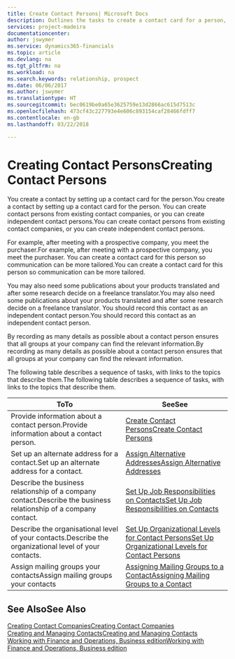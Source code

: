 ```yaml
---
title: Create Contact Persons| Microsoft Docs
description: Outlines the tasks to create a contact card for a person, for example, a prospect or supplier, helping to define the relationship and tailor communication.
services: project-madeira
documentationcenter: 
author: jswymer
ms.service: dynamics365-financials
ms.topic: article
ms.devlang: na
ms.tgt_pltfrm: na
ms.workload: na
ms.search.keywords: relationship, prospect
ms.date: 06/06/2017
ms.author: jswymer
ms.translationtype: HT
ms.sourcegitcommit: bec0619be0a65e3625759e13d2866ac615d7513c
ms.openlocfilehash: 473cf43c227793e4e606c893154caf28466fdff7
ms.contentlocale: en-gb
ms.lasthandoff: 03/22/2018

---
```

# <a name="creating-contact-persons"></a><span data-ttu-id="60aae-103">Creating Contact Persons</span><span class="sxs-lookup"><span data-stu-id="60aae-103">Creating Contact Persons</span></span>
<span data-ttu-id="60aae-104">You create a contact by setting up a contact card for the person.</span><span class="sxs-lookup"><span data-stu-id="60aae-104">You create a contact by setting up a contact card for the person.</span></span> <span data-ttu-id="60aae-105">You can create contact persons from existing contact companies, or you can create independent contact persons.</span><span class="sxs-lookup"><span data-stu-id="60aae-105">You can create contact persons from existing contact companies, or you can create independent contact persons.</span></span>

<span data-ttu-id="60aae-106">For example, after meeting with a prospective company, you meet the purchaser.</span><span class="sxs-lookup"><span data-stu-id="60aae-106">For example, after meeting with a prospective company, you meet the purchaser.</span></span> <span data-ttu-id="60aae-107">You can create a contact card for this person so communication can be more tailored.</span><span class="sxs-lookup"><span data-stu-id="60aae-107">You can create a contact card for this person so communication can be more tailored.</span></span>

<span data-ttu-id="60aae-108">You may also need some publications about your products translated and after some research decide on a freelance translator.</span><span class="sxs-lookup"><span data-stu-id="60aae-108">You may also need some publications about your products translated and after some research decide on a freelance translator.</span></span> <span data-ttu-id="60aae-109">You should record this contact as an independent contact person.</span><span class="sxs-lookup"><span data-stu-id="60aae-109">You should record this contact as an independent contact person.</span></span>

<span data-ttu-id="60aae-110">By recording as many details as possible about a contact person ensures that all groups at your company can find the relevant information.</span><span class="sxs-lookup"><span data-stu-id="60aae-110">By recording as many details as possible about a contact person ensures that all groups at your company can find the relevant information.</span></span>

<span data-ttu-id="60aae-111">The following table describes a sequence of tasks, with links to the topics that describe them.</span><span class="sxs-lookup"><span data-stu-id="60aae-111">The following table describes a sequence of tasks, with links to the topics that describe them.</span></span>

| <span data-ttu-id="60aae-112">To</span><span class="sxs-lookup"><span data-stu-id="60aae-112">To</span></span> | <span data-ttu-id="60aae-113">See</span><span class="sxs-lookup"><span data-stu-id="60aae-113">See</span></span> |
| --- | --- |
| <span data-ttu-id="60aae-114">Provide information about a contact person.</span><span class="sxs-lookup"><span data-stu-id="60aae-114">Provide information about a contact person.</span></span> |[<span data-ttu-id="60aae-115">Create Contact Persons</span><span class="sxs-lookup"><span data-stu-id="60aae-115">Create Contact Persons</span></span>](marketing-how-create-contact-persons.md) |
| <span data-ttu-id="60aae-116">Set up an alternate address for a contact.</span><span class="sxs-lookup"><span data-stu-id="60aae-116">Set up an alternate address for a contact.</span></span> |[<span data-ttu-id="60aae-117">Assign Alternative Addresses</span><span class="sxs-lookup"><span data-stu-id="60aae-117">Assign Alternative Addresses</span></span>](marketing-how-assign-alternate-address.md) |
| <span data-ttu-id="60aae-118">Describe the business relationship of a company contact.</span><span class="sxs-lookup"><span data-stu-id="60aae-118">Describe the business relationship of a company contact.</span></span> |[<span data-ttu-id="60aae-119">Set Up Job Responsibilities on Contacts</span><span class="sxs-lookup"><span data-stu-id="60aae-119">Set Up Job Responsibilities on Contacts</span></span>](marketing-job-responsibilities.md) |
| <span data-ttu-id="60aae-120">Describe the organisational level of your contacts.</span><span class="sxs-lookup"><span data-stu-id="60aae-120">Describe the organizational level of your contacts.</span></span> |[<span data-ttu-id="60aae-121">Set Up Organizational Levels for Contact Persons</span><span class="sxs-lookup"><span data-stu-id="60aae-121">Set Up Organizational Levels for Contact Persons</span></span>](marketing-organizational-levels.md) |
| <span data-ttu-id="60aae-122">Assign mailing groups your contacts</span><span class="sxs-lookup"><span data-stu-id="60aae-122">Assign mailing groups your contacts</span></span> |[<span data-ttu-id="60aae-123">Assigning Mailing Groups to a Contact</span><span class="sxs-lookup"><span data-stu-id="60aae-123">Assigning Mailing Groups to a Contact</span></span>](marketing-mailing-groups.md) |

## <a name="see-also"></a><span data-ttu-id="60aae-124">See Also</span><span class="sxs-lookup"><span data-stu-id="60aae-124">See Also</span></span>
[<span data-ttu-id="60aae-125">Creating Contact Companies</span><span class="sxs-lookup"><span data-stu-id="60aae-125">Creating Contact Companies</span></span>](marketing-create-contact-companies.md)  
[<span data-ttu-id="60aae-126">Creating and Managing Contacts</span><span class="sxs-lookup"><span data-stu-id="60aae-126">Creating and Managing Contacts</span></span>]()  
[<span data-ttu-id="60aae-127">Working with Finance and Operations, Business edition</span><span class="sxs-lookup"><span data-stu-id="60aae-127">Working with Finance and Operations, Business edition</span></span>](ui-work-product.md)


